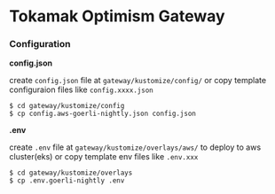 # Tokamak Optimism Gateway

### Configuration

**config.json**

create `config.json` file at `gateway/kustomize/config/` or copy template configuraion files like `config.xxxx.json`

```
$ cd gateway/kustomize/config
$ cp config.aws-goerli-nightly.json config.json
```

**.env**

create `.env` file at `gateway/kustomize/overlays/aws/` to deploy to aws cluster(eks) or copy template env files like `.env.xxx`

```
$ cd gateway/kustomize/overlays
$ cp .env.goerli-nightly .env
```
